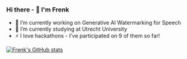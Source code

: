 ### Hi there - 👋 I'm Frenk

- 🔭 I’m currently working on Generative AI Watermarking for Speech
- 🌱 I’m currently studying at Utrecht University
- ⚡ I love hackathons - I've participated on 9 of them so far!

[![Frenk's GitHub stats](https://github-readme-stats.vercel.app/api?username=frenkd)](https://github.com/anuraghazra/github-readme-stats)
